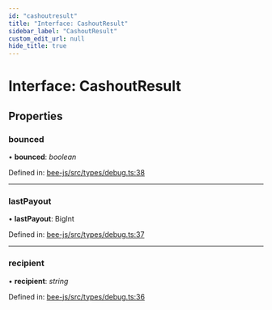 ```yaml
---
id: "cashoutresult"
title: "Interface: CashoutResult"
sidebar_label: "CashoutResult"
custom_edit_url: null
hide_title: true
---
```


# Interface: CashoutResult

## Properties

### bounced

• **bounced**: *boolean*

Defined in: [bee-js/src/types/debug.ts:38](https://github.com/ethersphere/bee-js/blob/9a547fe/src/types/debug.ts#L38)

___

### lastPayout

• **lastPayout**: BigInt

Defined in: [bee-js/src/types/debug.ts:37](https://github.com/ethersphere/bee-js/blob/9a547fe/src/types/debug.ts#L37)

___

### recipient

• **recipient**: *string*

Defined in: [bee-js/src/types/debug.ts:36](https://github.com/ethersphere/bee-js/blob/9a547fe/src/types/debug.ts#L36)
